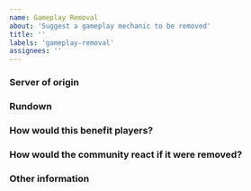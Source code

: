 ```yaml
---
name: Gameplay Removal
about: 'Suggest a gameplay mechanic to be removed'
title: ''
labels: 'gameplay-removal'
assignees: ''
---
```


<!-- Before continuing, please make sure that your suggestion hasn't already been submitted. -->

### Server of origin
<!-- What server would this mechanic be removed from? Survival? Skyblock? Global? -->
<replace me>

### Rundown

<replace me>


### How would this benefit players?

<replace me>


### How would the community react if it were removed?

<replace me>


### Other information
<!-- If you have any other information that you feel would help, please add it below -->
<replace me>
